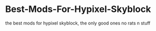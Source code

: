 # Best-Mods-For-Hypixel-Skyblock
the best mods for hypixel skyblock, the only good ones no rats n stuff
